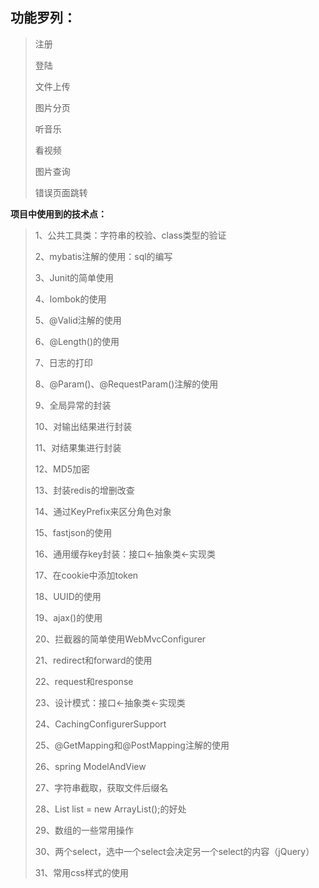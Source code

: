 ## 功能罗列：

> 注册
>
> 登陆
>
> 文件上传
>
> 图片分页
>
> 听音乐
>
> 看视频
>
> 图片查询
>
> 错误页面跳转





**项目中使用到的技术点：**

> 1、公共工具类：字符串的校验、class类型的验证
>
> 2、mybatis注解的使用：sql的编写
>
> 3、Junit的简单使用
>
> 4、lombok的使用
>
> 5、@Valid注解的使用
>
> 6、@Length()的使用
>
> 7、日志的打印
>
> 8、@Param()、@RequestParam()注解的使用
>
> 9、全局异常的封装
>
> 10、对输出结果进行封装
>
> 11、对结果集进行封装
>
> 12、MD5加密
>
> 13、封装redis的增删改查
>
> 14、通过KeyPrefix来区分角色对象
>
> 15、fastjson的使用
>
> 16、通用缓存key封装：接口<-抽象类<-实现类
>
> 17、在cookie中添加token
>
> 18、UUID的使用
>
> 19、ajax()的使用
>
> 20、拦截器的简单使用WebMvcConfigurer
>
> 21、redirect和forward的使用
>
> 22、request和response
>
> 23、设计模式：接口<-抽象类<-实现类
>
> 24、CachingConfigurerSupport
>
> 25、@GetMapping和@PostMapping注解的使用
>
> 26、spring ModelAndView
>
> 27、字符串截取，获取文件后缀名
>
> 28、List list = new ArrayList();的好处
>
> 29、数组的一些常用操作
>
> 30、两个select，选中一个select会决定另一个select的内容（jQuery）
>
> 31、常用css样式的使用

